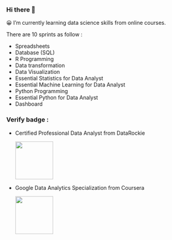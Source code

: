 ### Hi there 👋
😀 I’m currently learning data science skills from online courses.

There are 10 sprints as follow : 

- Spreadsheets
- Database (SQL)
- R Programming
- Data transformation
- Data Visualization
- Essential Statistics for Data Analyst
- Essential Machine Learning for Data Analyst
- Python Programming
- Essential Python for Data Analyst
- Dashboard

### Verify badge :
- Certified Professional Data Analyst from DataRockie

  <img src="https://github.com/wuttikornG/badges/blob/main/Certified%20Professional%20Data%20Analyst%20Digital%20Badge.png" width="100" height="100" />
  <!--Credential URL : https://badgr.com/public/assertions/VmcgZRsWRfiTbwKt93t2sg -->

- Google Data Analytics Specialization from Coursera

  <img src="https://github.com/wuttikornG/badges/blob/main/google-data-analytics-certificate.2.png" width="100" height="100" />
  <!--Credential URL : https://www.coursera.org/account/accomplishments/specialization/certificate/9WMFQ632V8QQ -->

